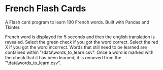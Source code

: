 # French Flash Cards
A Flash card program to learn 100 French words. Built with Pandas and Tkinter.

French word is displayed for 5 seconds and then the english translation is revealed.
Select the green check if you got the word correct.
Select the red X if you got the word incorrect.
Words that still need to be learned are contained within "\data\words_to_learn.csv".
Once a word is marked with the check that it has been learned, it is removed from the "\data\words_to_learn.csv".

